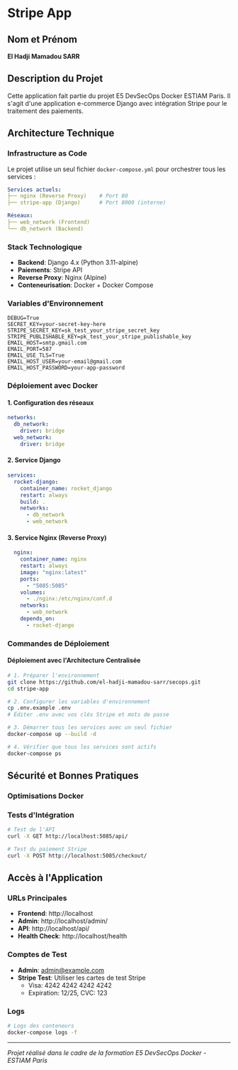 # Stripe App

## Nom et Prénom
**El Hadji Mamadou SARR**

## Description du Projet
Cette application fait partie du projet E5 DevSecOps Docker ESTIAM Paris. Il s'agit d'une application e-commerce Django avec intégration Stripe pour le traitement des paiements.

## Architecture Technique



### Infrastructure as Code

Le projet utilise un seul fichier `docker-compose.yml` pour orchestrer tous les services :

```yaml
Services actuels:
├── nginx (Reverse Proxy)    # Port 80
├── stripe-app (Django)      # Port 8000 (interne)

Réseaux:
├── web_network (Frontend)
└── db_network (Backend)
```

### Stack Technologique
- **Backend**: Django 4.x (Python 3.11-alpine)
- **Paiements**: Stripe API
- **Reverse Proxy**: Nginx (Alpine)
- **Conteneurisation**: Docker + Docker Compose

### Variables d'Environnement
```env
DEBUG=True
SECRET_KEY=your-secret-key-here
STRIPE_SECRET_KEY=sk_test_your_stripe_secret_key
STRIPE_PUBLISHABLE_KEY=pk_test_your_stripe_publishable_key
EMAIL_HOST=smtp.gmail.com
EMAIL_PORT=587
EMAIL_USE_TLS=True
EMAIL_HOST_USER=your-email@gmail.com
EMAIL_HOST_PASSWORD=your-app-password
```

### Déploiement avec Docker

#### 1. Configuration des réseaux
```yaml
networks:
  db_network:
    driver: bridge
  web_network:
    driver: bridge
```

#### 2. Service Django
```yaml
services:
  rocket-django:
    container_name: rocket_django
    restart: always
    build: .
    networks:
      - db_network
      - web_network
```

#### 3. Service Nginx (Reverse Proxy)
```yaml
  nginx:
    container_name: nginx
    restart: always
    image: "nginx:latest"
    ports:
      - "5085:5085"
    volumes:
      - ./nginx:/etc/nginx/conf.d
    networks:
      - web_network
    depends_on: 
      - rocket-django
```

### Commandes de Déploiement

#### Déploiement avec l'Architecture Centralisée

```bash
# 1. Préparer l'environnement
git clone https://github.com/el-hadji-mamadou-sarr/secops.git
cd stripe-app

# 2. Configurer les variables d'environnement
cp .env.example .env
# Éditer .env avec vos clés Stripe et mots de passe

# 3. Démarrer tous les services avec un seul fichier
docker-compose up --build -d

# 4. Vérifier que tous les services sont actifs
docker-compose ps
```

## Sécurité et Bonnes Pratiques

### Optimisations Docker


### Tests d'Intégration
```bash
# Test de l'API
curl -X GET http://localhost:5085/api/

# Test du paiement Stripe
curl -X POST http://localhost:5085/checkout/
```

## Accès à l'Application

### URLs Principales
- **Frontend**: http://localhost
- **Admin**: http://localhost/admin/
- **API**: http://localhost/api/
- **Health Check**: http://localhost/health

### Comptes de Test
- **Admin**: admin@example.com
- **Stripe Test**: Utiliser les cartes de test Stripe
  - Visa: 4242 4242 4242 4242
  - Expiration: 12/25, CVC: 123

### Logs
```bash
# Logs des conteneurs
docker-compose logs -f

```

---
*Projet réalisé dans le cadre de la formation E5 DevSecOps Docker - ESTIAM Paris*